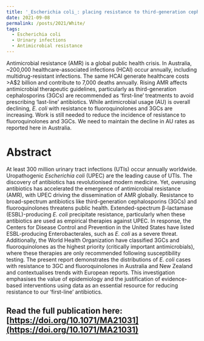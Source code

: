 ```yaml
---
title: '_Escherichia coli_: placing resistance to third-generation cephalosporins and fluoroquinolones in Australia and New Zealand into perspective'
date: 2021-09-08
permalink: /posts/2021/White/
tags:
  - Escherichia coli
  - Urinary infections
  - Antimicrobial resistance
---
```


Antimicrobial resistance (AMR) is a global public health crisis. In Australia, ~200,000 healthcare-associated infections (HCAI) occur annually, including multidrug-resistant infections. The same HCAI generate healthcare costs >A$2 billion and contribute to 7,000 deaths annually. Rising AMR affects antimicrobial therapeutic guidelines, particularly as third-generation cephalosporins (3GCs) are recommended as ‘first-line’ treatments to avoid prescribing ‘last-line’ antibiotics. While antimicrobial usage (AU) is overall declining, _E. coli_ with resistance to fluoroquinolones and 3GCs are increasing. Work is still needed to reduce the incidence of resistance to fluoroquinolones and 3GCs. We need to maintain the decline in AU rates as reported here in Australia.

Abstract
======
At least 300 million urinary tract infections (UTIs) occur annually worldwide. Uropathogenic _Escherichia coli_ (UPEC) are the leading cause of UTIs. The discovery of antibiotics has revolutionised modern medicine. Yet, overusing antibiotics has accelerated the emergence of antimicrobial resistance (AMR), with UPEC driving the dissemination of AMR globally. Resistance to broad-spectrum antibiotics like third-generation cephalosporins (3GCs) and fluoroquinolones threatens public health. Extended-spectrum β-lactamase (ESBL)-producing _E. coli_ precipitate resistance, particularly when these antibiotics are used as empirical therapies against UPEC. In response, the Centers for Disease Control and Prevention in the United States have listed ESBL-producing Enterobacterales, such as _E. coli_ as a severe threat. Additionally, the World Health Organization have classified 3GCs and fluoroquinolones as the highest priority (critically important antimicrobials), where these therapies are only recommended following susceptibility testing. The present report demonstrates the distributions of _E. coli_ cases with resistance to 3GC and fluoroquinolones in Australia and New Zealand and contextualises trends with European reports. This investigation emphasises the value of epidemiology and the justification of evidence-based interventions using data as an essential resource for reducing resistance to our ‘first-line’ antibiotics.


Read the full publication here: [https://doi.org/10.1071/MA21031](https://doi.org/10.1071/MA21031)
------

